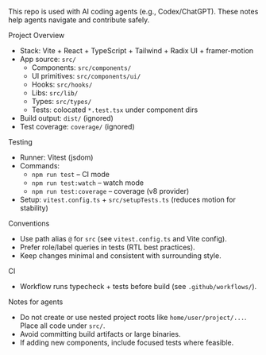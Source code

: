 This repo is used with AI coding agents (e.g., Codex/ChatGPT). These notes help agents navigate and contribute safely.

Project Overview
- Stack: Vite + React + TypeScript + Tailwind + Radix UI + framer-motion
- App source: `src/`
  - Components: `src/components/`
  - UI primitives: `src/components/ui/`
  - Hooks: `src/hooks/`
  - Libs: `src/lib/`
  - Types: `src/types/`
  - Tests: colocated `*.test.tsx` under component dirs
- Build output: `dist/` (ignored)
- Test coverage: `coverage/` (ignored)

Testing
- Runner: Vitest (jsdom)
- Commands:
  - `npm run test` – CI mode
  - `npm run test:watch` – watch mode
  - `npm run test:coverage` – coverage (v8 provider)
- Setup: `vitest.config.ts` + `src/setupTests.ts` (reduces motion for stability)

Conventions
- Use path alias `@` for `src` (see `vitest.config.ts` and Vite config).
- Prefer role/label queries in tests (RTL best practices).
- Keep changes minimal and consistent with surrounding style.

CI
- Workflow runs typecheck + tests before build (see `.github/workflows/`).

Notes for agents
- Do not create or use nested project roots like `home/user/project/...`. Place all code under `src/`.
- Avoid committing build artifacts or large binaries.
- If adding new components, include focused tests where feasible.


